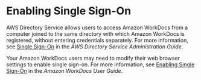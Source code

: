 # Enabling Single Sign\-On<a name="single_sign_on"></a>

AWS Directory Service allows users to access Amazon WorkDocs from a computer joined to the same directory with which Amazon WorkDocs is registered, without entering credentials separately\. For more information, see [Single Sign\-On](https://docs.aws.amazon.com/directoryservice/latest/admin-guide/single_sign_on.html) in the *AWS Directory Service Administration Guide*\.

Your Amazon WorkDocs users may need to modify their web browser settings to enable single sign\-on\. For more information, see [Enabling Single Sign\-On](https://docs.aws.amazon.com/workdocs/latest/userguide/web_client_help.html#single_sign_on) in the *Amazon WorkDocs User Guide*\.